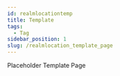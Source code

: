 ```yaml
---
id: realmlocationtemp
title: Template
tags:
  - Tag
sidebar_position: 1
slug: /realmlocation_template_page
---
```


Placeholder Template Page